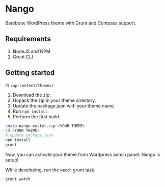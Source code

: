 Nango
=====

Barebone WordPress theme with Grunt and Compass support.

## Requirements

1. NodeJS and NPM
2. Grunt CLI

## Getting started

In `/wp-content/themes/`

1. Download the zip.
2. Unpack the zip in your theme directory.
2. Update the package.json with your theme name.
3. Run `npm install`.
4. Perform the first build.

```sh
unzip nango-master.zip <YOUR THEME>
cd <YOUR THEME>
# update package.json
npm install
grunt
```

Now, you can activate your theme from Wordpress admin panel. Nango is setup!

While developing, run the `watch` grunt task.

```sh
grunt watch
```
